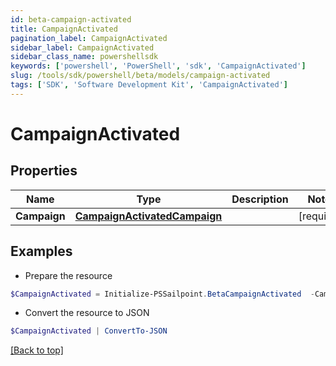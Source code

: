 ```yaml
---
id: beta-campaign-activated
title: CampaignActivated
pagination_label: CampaignActivated
sidebar_label: CampaignActivated
sidebar_class_name: powershellsdk
keywords: ['powershell', 'PowerShell', 'sdk', 'CampaignActivated'] 
slug: /tools/sdk/powershell/beta/models/campaign-activated
tags: ['SDK', 'Software Development Kit', 'CampaignActivated']
---
```



# CampaignActivated

## Properties

Name | Type | Description | Notes
------------ | ------------- | ------------- | -------------
**Campaign** |  [**CampaignActivatedCampaign**](campaign-activated-campaign) |  | [required]

## Examples

- Prepare the resource
```powershell
$CampaignActivated = Initialize-PSSailpoint.BetaCampaignActivated  -Campaign null
```

- Convert the resource to JSON
```powershell
$CampaignActivated | ConvertTo-JSON
```


[[Back to top]](#) 

